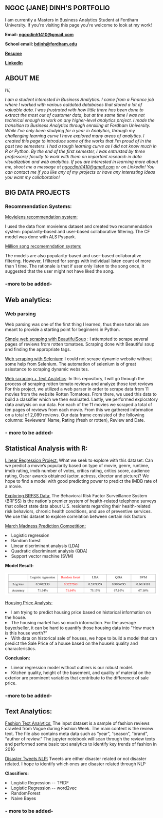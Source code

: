 ## NGOC (JANE) DINH'S PORTFOLIO

I am currently a Masters in Business Analytics Student at Fordham University. If you're visiting this page you're welcome to look at my work!


**Email: ngocdinh1410@gmail.com**


**School email: bdinh@fordham.edu**


**[Resume](https://drive.google.com/file/d/1BlGbtP68rb3G8hwsVP8xqbZpExtc6DWQ/view?usp=sharing)**


**[LinkedIn](https://www.linkedin.com/in/ngoc-dinh-a7a2a561/)**



## ABOUT ME

*Hi,*


*I am a student interested in Business Analytics. I came from a Finance job where I worked with various outdated databases that stored a lot of valuable data. I was frustrated with how little there has been done to extract the most out of customer data, but at the same time I was not technical enough to work on any higher-level analytics project. I made the transition to Business Analytics through enrolling at Fordham University. While I've only been studying for a year in Analytics, through my challenging learning curve I have explored many areas of analytics. I created this page to introduce some of the works that I'm proud of in the past two semesters. I had a tough learning curve as I did not know much in R or Python.  By the end of the first semester, I was entrusted by three professors/ faculty to work with them on important research in data visualization and web analytics.*
*If you are interested in learning more about me, shoot me a message at ngocdinh1410@gmail.com or on LinkedIn! You can contact me if you like any of my projects or have any interesting ideas you want my collaboration!*

## BIG DATA PROJECTS


### Recommendation Systems:

[Movielens recommendation system:](https://github.com/ngocdinh1410/Movie-Recommendation-System)


I used the data from movielens dataset and created two recommendation system: popularity-based and user-based collaborative filtering. The CF model was done with ALS Pyspark. 


[Million song recomemndation system:](https://github.com/ngocdinh1410/Million-Song-Recommendation-System)


The models are also popularity-based and user-based collaborative filtering. However, I filtered for songs with individual listen count of more than 1 time. The rationale is that if user only listen to the song once, it suggested that the user might not have liked the song.


### -more to be added-


## Web analytics:


### Web parsing


Web parsing was one of the first thing I learned, thus these tutorials are meant to provide a starting point for beginners in Python.

[Simple web scraping with BeautifulSoup](https://github.com/ngocdinh1410/Web-parsing) : I attempted to scrape several pages of reviews from rotten tomatoes. Scraping done with Beautiful soup and finding the appropriate tags.


[Web scraping with Selenium](https://github.com/ngocdinh1410/Web-Scraping-with-Selenium-and-BS): I could not scrape dynamic website without some help from Selenium. The automation of selenium is of great asisstance to scraping dynamic websites.


[Web scraping + Text Analytics](https://github.com/ngocdinh1410/Web-Parsing-and-Text-Analytics-): In this repository, I will go through the process of scraping rotten tomato reviews and analyze those text reviews For this project, we utilized a web parser in order to scrape data from 11 movies from the website Rotten Tomatoes. From there, we used this data to build a classifier which we then evaluated. Lastly, we performed exploratory data analysis on our data. For each of the 11 movies we scraped a total of ten pages of reviews from each movie. From this we gathered information on a total of 2,089 reviews. Our data frame consisted of the following columns: Reviewers' Name, Rating (fresh or rotten), Review and Date.

### - more to be added-


## Statistical Analysis with R:

[Linear Regression Project:](https://github.com/ngocdinh1410/Linear-Regression-Project) What we seek to explore with this dataset: Can we predict a movie’s popularity based on type of movie, genre, runtime, imdb rating, imdb number of votes, critics rating, critics score, audience rating, Oscar awards obtained (actor, actress, director and picture)? We hope to find a model with good predicting power to predict the IMDB rate of a movie.


[Exploring BRFSS Data:](https://github.com/ngocdinh1410/Exploring-BRFSS-Data) The Behavioral Risk Factor Surveillance System (BRFSS) is the nation's premier system of health-related telephone surveys that collect state data about U.S. residents regarding their health-related risk behaviors, chronic health conditions, and use of preventive services. We use this dataset to explore correlation between certain risk factors


[March Madness Prediction Competition:](https://github.com/ngocdinh1410/March-Madness-2020)


<li>Logistic regression</li>
<li>Random forest</li>
<li>Linear discriminant analysis (LDA)</li>
<li>Quadratic discriminant analysis (QDA)</li>
<li>Support vector machine (SVM)</li>

**Model Result:**


![alt text](https://github.com/ngocdinh1410/March-Madness-2020/blob/master/Model%20result.PNG) 


[Housing Price Analysis:](https://github.com/ngocdinh1410/Housing-Price-Prediction) 

<li>I am trying to predict housing price based on historical information on the house.</li>
<li>The housing market has so much information. For the average buyer/seller, it can be hard to quantify those housing data into “How much is this house worth?”</li>
<li>With data on historical sale of houses, we hope to build a model that can predict the Sale Price of a house based on the house’s quality and characteristics.</li>

**Conclusion:**


<li>Linear regression model without outliers is our robust model.</li>
<li>Kitchen quality, height of the basement, and quality of material on the exterior are prominent variables that contribute to the difference of sale price.</li>


### -more to be added-


## Text Analytics:


[Fashion Text Analytics:](https://github.com/ngocdinh1410/Fashion-Text-Analytics) The input dataset is a sample of fashion reviews crawled from Vogue during Fashion Week. The main content is the review text. The file also contains meta data such as “year”, “season”, “brand”, “author of review.” The jupyter notebook will scan through the review texts and performed some basic text analytics to identify key trends of fashion in 2016


[Disaster Tweets NLP:](https://github.com/ngocdinh1410/Disaster-Tweets-Classification-NLP) Tweets are either disaster related or not disaster related. I hope to identify which ones are disaster related through NLP


**Classifiers:**


<li>Logistic Regression -- TFIDF</li>
<li>Logistic Regression -- word2vec</li>
<li>RandomForest</li>
<li>Naive Bayes</li>


### - more to be added-
